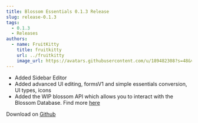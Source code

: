 ```yaml
---
title: Blossom Essentials 0.1.3 Release
slug: release-0.1.3
tags:
  - 0.1.3
  - Releases
authors:
  - name: FruitKitty
    title: fruitkitty
    url: ../fruitkitty
    image_url: https://avatars.githubusercontent.com/u/189482308?s=48&v=4
---
```




* Added Sidebar Editor
* Added advanced UI editing, formsV1 and simple essentials conversion, UI types, icons
* Added the WIP blossom API which allows you to interact with the Blossom Database. Find more [here](https://github.com/BlossomUtils/BlossomAPI)





Download on [Github](https://github.com/BlossomUtils/BlossomEssentials/releases/tag/0.1.3)
